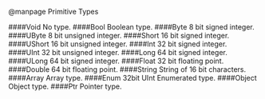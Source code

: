 @manpage Primitive Types

####Void
No type.
####Bool
Boolean type.
####Byte
8 bit signed integer.
####UByte
8 bit unsigned integer.
####Short
16 bit signed integer.
####UShort
16 bit unsigned integer.
####Int
32 bit signed integer.
####UInt
32 bit unsigned integer.
####Long
64 bit signed integer.
####ULong
64 bit signed integer.
####Float
32 bit floating point.
####Double
64 bit floating point.
####String
String of 16 bit characters.
####Array
Array type.
####Enum
32bit UInt Enumerated type.
####Object
Object type.
####Ptr
Pointer type.
